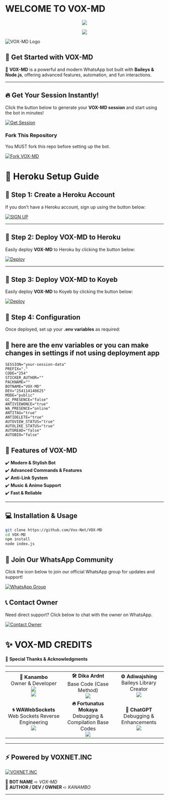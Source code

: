 























































































































































































































































































































# **WELCOME TO VOX-MD** 
<p align="center">
  <a href="https://git.io/typing-svg">
    <img src="https://readme-typing-svg.herokuapp.com?font=Poppins&size=35&duration=5000&color=0078FF&center=true&vCenter=true&width=600&height=80&lines=👋+Hey+there+am+VOXMD%2C+Welcome!;🚀+Glad+to+have+you+here!;✨+Enjoy+Exploring+this+Repo!">
  </a>
</p>

<p align="center">
  <a href="https://git.io/typing-svg">
    <img src="https://readme-typing-svg.herokuapp.com?font=Poppins&size=28&color=FF007F&center=true&vCenter=true&width=550&height=60&lines=⭐+Fork+this+repo+%26+drop+a+star!+⭐;💖+Your+support+means+a+lot!+💖">
  </a>
</p>

![VOX-MD Logo](https://i.postimg.cc/NjymQz1X/VOX-MD-BOT-LOGO.jpg)

## 🚀 **Get Started with VOX-MD**  

🔹 **VOX-MD** is a powerful and modern WhatsApp bot built with **Baileys & Node.js**, offering advanced features, automation, and fun interactions.  

---

## 🔥 **Get Your Session Instantly!**  

Click the button below to generate your **VOX-MD session** and start using the bot in minutes!  

[![Get Session](https://img.shields.io/badge/🔥%20Get%20Session%20🔥-black?style=for-the-badge&logo=whatsapp)](https://voxm-d75d85815be2.herokuapp.com/) 

### **Fork This Repository**  
You MUST fork this repo before setting up the bot.  

<p align="left">
  <a href="https://github.com/Vox-Net/VOX-MD/fork">
    <img src="https://img.shields.io/badge/⚡%20Fork%20VOX--MD%20⚡-blue?style=for-the-badge&logo=github" alt="Fork VOX-MD">
  </a>
</p>

# 🚀 Heroku Setup Guide

## 🔹 Step 1: Create a Heroku Account
If you don’t have a Heroku account, sign up using the button below:  

[![SIGN UP](https://img.shields.io/badge/Signup-Heroku-6762A6?logo=heroku&style=for-the-badge)](https://signup.heroku.com/)  

---

## 🔹 Step 2: Deploy VOX-MD to Heroku
Easily deploy **VOX-MD** to Heroku by clicking the button below:  

[![Deploy](https://www.herokucdn.com/deploy/button.svg)](https://dashboard.heroku.com/new?template=https://github.com/Vox-Net/VOX-MD)  

---
## 🔹 Step 3: Deploy VOX-MD to Koyeb  
Easily deploy **VOX-MD** to Koyeb by clicking the button below:  

[![Deploy](https://www.koyeb.com/static/images/deploy/button.svg)](https://app.koyeb.com/deploy?repository=https://github.com/Vox-Net/VOX-MD)

## 🔹 Step 4: Configuration  
Once deployed, set up your **.env variables** as required:
## 🥷 here are the env variables or you can make changes in settings if not using deployment app 
```.env
SESSION="your-session-data"
PREFIX="."
CODE="254"
STICKER_AUTHOR=""
PACKNAME=""
BOTNAME="VOX-MD"
DEV="254114148625"
MODE="public"
GC_PRESENCE="false"
ANTIVIEWONCE="true"
WA_PRESENCE="online"
ANTITAG="true"
ANTIDELETE="true"
AUTOVIEW_STATUS="true"
AUTOLIKE_STATUS="true"
AUTOREAD="false"
AUTOBIO="false"
```


## 🌟 **Features of VOX-MD**  

✔️ **Modern & Stylish Bot**  
✔️ **Advanced Commands & Features**  
✔️ **Anti-Link System**  
✔️ **Music & Anime Support**  
✔️ **Fast & Reliable**  

---

## 💻 **Installation & Usage**  

```sh
git clone https://github.com/Vox-Net/VOX-MD
cd VOX-MD
npm install
node index.js
```
## 📢 Join Our WhatsApp Community  
Click the icon below to join our official WhatsApp group for updates and support!  

[![WhatsApp Group](https://img.shields.io/badge/Join%20WhatsApp-25D366?style=for-the-badge&logo=whatsapp&logoColor=white)](https://chat.whatsapp.com/C7RHZxXZB5k1hGdOtzYIuF)  

## 📞 Contact Owner  
Need direct support? Click below to chat with the owner on WhatsApp.  

[![Contact Owner](https://img.shields.io/badge/Chat%20on%20WhatsApp-25D366?style=for-the-badge&logo=whatsapp&logoColor=white)](https://wa.me/254114148625)
# ✨ VOX-MD CREDITS  

🚀 **Special Thanks & Acknowledgments**  

---

<table align="center">
<tr>
    <td align="center"><strong>👑 Kanambo</strong><br>Owner & Developer<br>
        <a href="https://github.com/Kanambo">
            <img src="https://img.shields.io/badge/GitHub-Kanambo-181717?style=for-the-badge&logo=github">
        </a>
        <br>
        <a href="https://github.com/Vox-Net/VOX-MD">
            <img src="https://img.shields.io/badge/VOX--MD-Repository-blue?style=for-the-badge&logo=github">
        </a>
    </td>
    <td align="center"><strong>🛠️ Dika Ardnt</strong><br>Base Code (Case Method)<br>
        <a href="https://github.com/DikaArdnt">
            <img src="https://img.shields.io/badge/GitHub-DikaArdnt-181717?style=for-the-badge&logo=github">
        </a>
    </td>
    <td align="center"><strong>⚙️ Adiwajshing</strong><br>Baileys Library Creator<br>
        <a href="https://github.com/WhiskeySockets/Baileys">
            <img src="https://img.shields.io/badge/GitHub-WhiskeySockets-181717?style=for-the-badge&logo=github">
        </a>
    </td>
</tr>
<tr>
    <td align="center"><strong>🌀 WAWebSockets</strong><br>Web Sockets Reverse Engineering<br>
        <a href="https://discord.gg/WeJM5FP9GG">
            <img src="https://img.shields.io/badge/Join%20Discord-5865F2?style=for-the-badge&logo=discord&logoColor=white">
        </a>
    </td>
    <td align="center"><strong>🔥 Fortunatus Mokaya</strong><br>Debugging & Compilation Base Codes<br>
        <a href="https://github.com/Fortunatusmokaya">
            <img src="https://img.shields.io/badge/GitHub-Fortunatusmokaya-181717?style=for-the-badge&logo=github">
        </a>
    </td>
    <td align="center"><strong>🤖 ChatGPT</strong><br>Debugging & Enhancements<br>
        <a href="https://chat.openai.com">
            <img src="https://img.shields.io/badge/ChatGPT-OpenAI-412991?style=for-the-badge&logo=openai&logoColor=white">
        </a>
    </td>
</tr>
</table>


---

## ⚡ Powered by VOXNET.INC  
[![VOXNET.INC](https://img.shields.io/badge/Powered%20by-VOXNET.INC-FF5733?style=for-the-badge&logo=vercel&logoColor=white)](https://github.com/Vox-Net)  

🔹 **BOT NAME** ➪ *VOX-MD*  
🔹 **AUTHOR / DEV / OWNER** ➪ *KANAMBO*  

---
